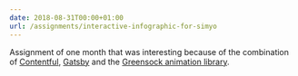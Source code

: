 ```yaml
---
date: 2018-08-31T00:00+01:00
url: /assignments/interactive-infographic-for-simyo
---
```

Assignment of one month that was interesting because of the combination of
[Contentful](https://www.contentful.com), [Gatsby](https://www.gatsbyjs.com) and
the [Greensock animation library](https://greensock.com).

